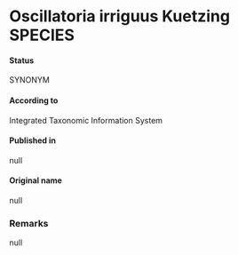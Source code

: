 # Oscillatoria irriguus Kuetzing SPECIES

#### Status
SYNONYM

#### According to
Integrated Taxonomic Information System

#### Published in
null

#### Original name
null

### Remarks
null